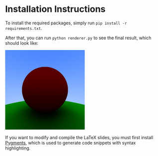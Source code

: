 # Installation Instructions

To install the required packages, simply run `pip install -r requirements.txt`.

After that, you can run `python renderer.py` to see the final result, which should look like:

![](media/final.png)

If you want to modify and compile the LaTeX slides, you must first install 
[Pygments](https://pygments.org/), which is used to generate code snippets 
with syntax highlighting.
